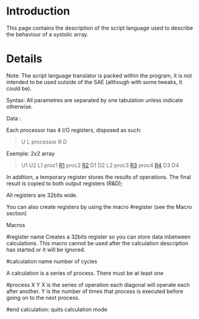 # Introduction #

This page contains the description of the script language used to describe the behaviour of a systolic array.

# Details #

Note: The script language translator is packed within the program, it is not intended to be used outside of the SAE (although with some tweaks, it could be).

Syntax:
All parametres are separated by one tabulation unless indicate otherwise.

Data :

Each processor has 4 I/O registers, disposed as such:
> U
L processor R
> D

Exemple: 2x2 array

> U1		U2
L1 proc1 [R1](https://code.google.com/p/systolic-array-emulator/source/detail?r=1) proc2 [R2](https://code.google.com/p/systolic-array-emulator/source/detail?r=2)
> D1		D2
L2 proc3 [R3](https://code.google.com/p/systolic-array-emulator/source/detail?r=3) proc4 [R4](https://code.google.com/p/systolic-array-emulator/source/detail?r=4)
> D3		D4

In addition, a temporary register stores the results of operations.
The final result is copied to both output registers (R&D);

All registers are 32bits wide.

You can also create registers by using the macro #register (see the Macro section)

Macros

#register	name
Creates a 32bits register so you can store data inbetween calculations.
This macro cannot be used after the calculation description has started or it will be ignored.


#calculation	name	number of cycles

A calculation is a series of process. There must be at least one

#process	X	Y
X is the series of operation each diagonal will operate each after another.
Y is the number of times that process is executed before going on to the next process.

#end	calculation: quits calculation mode